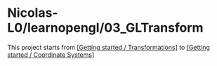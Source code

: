 # Nicolas-L0/learnopengl/03_GLTransform

This project starts from [[Getting started / Transformations]](https://learnopengl.com/Getting-started/Transformations) to [[Getting started / Coordinate Systems]](https://learnopengl.com/Getting-started/Coordinate-Systems)